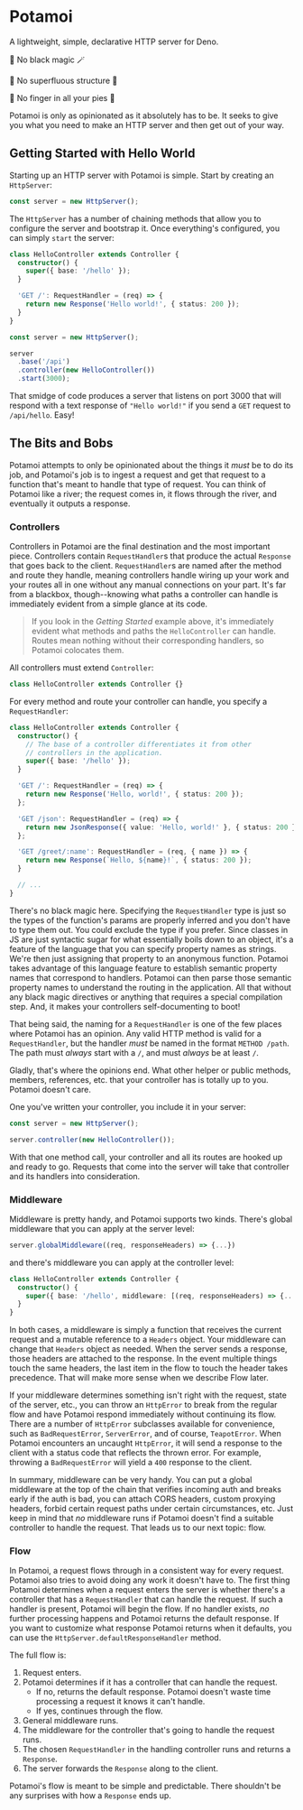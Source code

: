 # Potamoi

A lightweight, simple, declarative HTTP server for Deno.

🚫 No black magic 🪄

🚫 No superfluous structure 🏢

🚫 No finger in all your pies 🥧

Potamoi is only as opinionated as it absolutely has to be. It seeks to give you what you need to make an HTTP server and then get out of your way.

## Getting Started with Hello World

Starting up an HTTP server with Potamoi is simple. Start by creating an `HttpServer`:

```ts
const server = new HttpServer();
```

The `HttpServer` has a number of chaining methods that allow you to configure the server and bootstrap it. Once everything's configured, you can simply `start` the server:

```ts
class HelloController extends Controller {
  constructor() {
    super({ base: '/hello' });
  }

  'GET /': RequestHandler = (req) => {
    return new Response('Hello world!', { status: 200 });
  }
}

const server = new HttpServer();

server
  .base('/api') 
  .controller(new HelloController())
  .start(3000);
```

That smidge of code produces a server that listens on port 3000 that will respond with a text response of `"Hello world!"` if you send a `GET` request to `/api/hello`. Easy!

## The Bits and Bobs

Potamoi attempts to only be opinionated about the things it _must_ be to do its job, and Potamoi's job is to ingest a request and get that request to a function that's meant to handle that type of request. You can think of Potamoi like a river; the request comes in, it flows through the river, and eventually it outputs a response. 

### Controllers

Controllers in Potamoi are the final destination and the most important piece. Controllers contain `RequestHandler`s that produce the actual `Response` that goes back to the client. `RequestHandler`s are named after the method and route they handle, meaning controllers handle wiring up your work and your routes all in one without any manual connections on your part. It's far from a blackbox, though--knowing what paths a controller can handle is immediately evident from a simple glance at its code. 

> If you look in the _Getting Started_ example above, it's immediately evident what methods and paths the `HelloController` can handle. Routes mean nothing without their corresponding handlers, so Potamoi colocates them.

All controllers must extend `Controller`:
```ts
class HelloController extends Controller {}
```
For every method and route your controller can handle, you specify a `RequestHandler`:
```ts
class HelloController extends Controller {
  constructor() {
    // The base of a controller differentiates it from other 
    // controllers in the application.
    super({ base: '/hello' });
  }

  'GET /': RequestHandler = (req) => {
    return new Response('Hello, world!', { status: 200 });
  };

  'GET /json': RequestHandler = (req) => {
    return new JsonResponse({ value: 'Hello, world!' }, { status: 200 });
  };

  'GET /greet/:name': RequestHandler = (req, { name }) => {
    return new Response(`Hello, ${name}!`, { status: 200 });
  }

  // ...
}
```
There's no black magic here. Specifying the `RequestHandler` type is just so the types of the function's params are properly inferred and you don't have to type them out. You could exclude the type if you prefer. Since classes in JS are just syntactic sugar for what essentially boils down to an object, it's a feature of the language that you can specify property names as strings. We're then just assigning that property to an anonymous function. Potamoi takes advantage of this language feature to establish semantic property names that correspond to handlers. Potamoi can then parse those semantic property names to understand the routing in the application. All that without any black magic directives or anything that requires a special compilation step. And, it makes your controllers self-documenting to boot!

That being said, the naming for a `RequestHandler` is one of the few places where Potamoi has an opinion. Any valid HTTP method is valid for a `RequestHandler`, but the handler _must_ be named in the format `METHOD /path`. The path must _always_ start with a `/`, and must _always_ be at least `/`.

Gladly, that's where the opinions end. What other helper or public methods, members, references, etc. that your controller has is totally up to you. Potamoi doesn't care.

One you've written your controller, you include it in your server:
```ts
const server = new HttpServer();

server.controller(new HelloController());
```
With that one method call, your controller and all its routes are hooked up and ready to go. Requests that come into the server will take that controller and its handlers into consideration.

### Middleware

Middleware is pretty handy, and Potamoi supports two kinds. There's global middleware that you can apply at the server level:
```ts
server.globalMiddleware((req, responseHeaders) => {...})
```
and there's middleware you can apply at the controller level:
```ts
class HelloController extends Controller {
  constructor() {
    super({ base: '/hello', middleware: [(req, responseHeaders) => {...}]});
  }
}
```
In both cases, a middleware is simply a function that receives the current request and a mutable reference to a `Headers` object. Your middleware can change that `Headers` object as needed. When the server sends a response, those headers are attached to the response. In the event multiple things touch the same headers, the last item in the flow to touch the header takes precedence. That will make more sense when we describe Flow later.

If your middleware determines something isn't right with the request, state of the server, etc., you can throw an `HttpError` to break from the regular flow and have Potamoi respond immediately without continuing its flow. There are a number of `HttpError` subclasses available for convenience, such as `BadRequestError`, `ServerError`, and of course, `TeapotError`. When Potamoi encounters an uncaught `HttpError`, it will send a response to the client with a status code that reflects the thrown error. For example, throwing a `BadRequestError` will yield a `400` response to the client.

In summary, middleware can be very handy. You can put a global middleware at the top of the chain that verifies incoming auth and breaks early if the auth is bad, you can attach CORS headers, custom proxying headers, forbid certain request paths under certain circumstances, etc. Just keep in mind that _no_ middleware runs if Potamoi doesn't find a suitable controller to handle the request. That leads us to our next topic: flow.

### Flow

In Potamoi, a request flows through in a consistent way for every request. Potamoi also tries to avoid doing any work it doesn't have to. The first thing Potamoi determines when a request enters the server is whether there's a controller that has a `RequestHandler` that can handle the request. If such a handler is present, Potamoi will begin the flow. If no handler exists, _no_ further processing happens and Potamoi returns the default response. If you want to customize what response Potamoi returns when it defaults, you can use the `HttpServer.defaultResponseHandler` method.

The full flow is:
1. Request enters.
1. Potamoi determines if it has a controller that can handle the request.
    * If no, returns the default response. Potamoi doesn't waste time processing a request it knows it can't handle.
    * If yes, continues through the flow.
1. General middleware runs.
1. The middleware for the controller that's going to handle the request runs.
1. The chosen `RequestHandler` in the handling controller runs and returns a `Response`.
1. The server forwards the `Response` along to the client.

Potamoi's flow is meant to be simple and predictable. There shouldn't be any surprises with how a `Response` ends up.